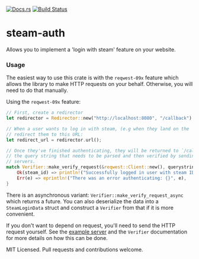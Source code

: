 [![Docs.rs](https://docs.rs/steam-auth/badge.svg)](https://docs.rs/steam-auth)
[![Build Status](https://travis-ci.org/64/steam-auth.svg?branch=master)](https://travis-ci.org/64/steam-auth)

# steam-auth

Allows you to implement a 'login with steam' feature on your website.

### Usage

The easiest way to use this crate is with the `reqwest-09x` feature which allows the library to
make HTTP requests on your behalf. Otherwise, you will need to do that manually.

Using the `reqwest-09x` feature:
```rust
// First, create a redirector
let redirector = Redirector::new("http://localhost:8080", "/callback").unwrap();

// When a user wants to log in with steam, (e.g when they land on the `/login` route),
// redirect them to this URL:
let redirect_url = redirector.url();

// Once they've finished authenticating, they will be returned to `/callback` with some data in
// the query string that needs to be parsed and then verified by sending an HTTP request to the steam
// servers.
match Verifier::make_verify_request(&reqwest::Client::new(), querystring) {
    Ok(steam_id) => println!("Successfully logged in user with steam ID 64 {}", steam_id),
    Err(e) => eprintln!("There was an error authenticating: {}", e),
}
```

There is an asynchronous variant: `Verifier::make_verify_request_async` which returns a
future. You can also deserialize the data into a `SteamLoginData` struct and construct a
`Verifier` from that if it is more convenient.

If you don't want to depend on request, you'll need to send the HTTP request yourself. See the
[example server](https://github.com/64/steam-auth/blob/master/examples/server.rs) and the
`Verifier` documentation for more details on how this can be done.

MIT Licensed. Pull requests and contributions welcome.
